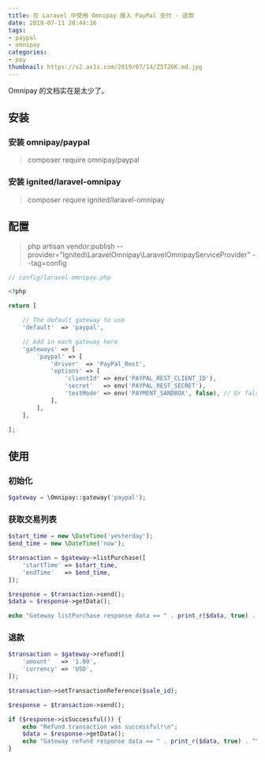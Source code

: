 ```yaml
---
title: 在 Laravel 中使用 Omnipay 接入 PayPal 支付 - 退款
date: 2019-07-11 20:44:16
tags:
- paypal
- omnipay
categories:
- pay
thumbnail: https://s2.ax1x.com/2019/07/14/Z5TZ6K.md.jpg
---
```

Omnipay 的文档实在是太少了。
<!-- more -->

## 安装

### 安装 omnipay/paypal
> composer require omnipay/paypal

### 安装 ignited/laravel-omnipay
> composer require ignited/laravel-omnipay

## 配置

> php artisan vendor:publish --provider="Ignited\LaravelOmnipay\LaravelOmnipayServiceProvider" --tag=config

```php
// config/laravel-omnipay.php

<?php

return [

    // The default gateway to use
    'default'  => 'paypal',

    // Add in each gateway here
    'gateways' => [
        'paypal' => [
            'driver'  => 'PayPal_Rest',
            'options' => [
                'clientId' => env('PAYPAL_REST_CLIENT_ID'),
                'secret'   => env('PAYPAL_REST_SECRET'),
                'testMode' => env('PAYMENT_SANDBOX', false), // Or false when you are ready for live transactions
            ],
        ],
    ],

];
```
## 使用

### 初始化

```php
$gateway = \Omnipay::gateway('paypal');
```

### 获取交易列表

```php
$start_time = new \DateTime('yesterday');
$end_time = new \DateTime('now');

$transaction = $gateway->listPurchase([
    'startTime' => $start_time,
    'endTime'   => $end_time,
]);

$response = $transaction->send();
$data = $response->getData();

echo "Gateway listPurchase response data == " . print_r($data, true) . "\n";
```

### 退款

```php
$transaction = $gateway->refund([
    'amount'   => '1.00',
    'currency' => 'USD',
]);

$transaction->setTransactionReference($sale_id);

$response = $transaction->send();

if ($response->isSuccessful()) {
    echo "Refund transaction was successful!\n";
    $data = $response->getData();
    echo "Gateway refund response data == " . print_r($data, true) . "\n";
}
```


```php

```